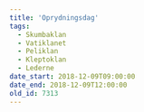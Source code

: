 ```yaml
---
title: 'Oprydningsdag'
tags:
  - Skumbaklan
  - Vatiklanet
  - Peliklan
  - Kleptoklan
  - Lederne
date_start: 2018-12-09T09:00:00
date_end: 2018-12-09T12:00:00
old_id: 7313
---
```

